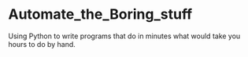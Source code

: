 # Automate_the_Boring_stuff

Using Python to write programs that do in minutes what would take you hours to do by hand.
